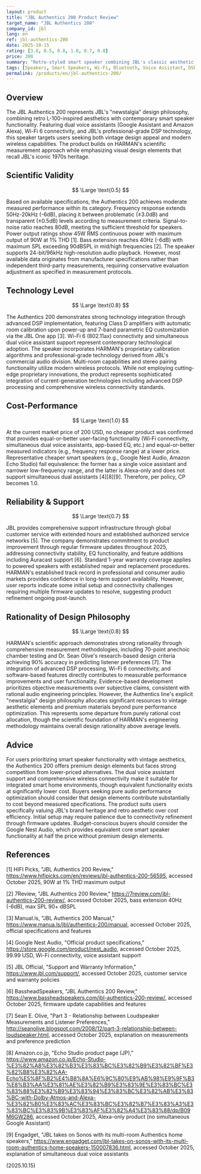```yaml
---
layout: product
title: "JBL Authentics 200 Product Review"
target_name: "JBL Authentics 200"
company_id: jbl
lang: en
ref: jbl-authentics-200
date: 2025-10-15
rating: [3.8, 0.5, 0.8, 1.0, 0.7, 0.8]
price: 200
summary: "Retro-styled smart speaker combining JBL's classic aesthetic with modern DSP technology, dual voice assistants, and competitive pricing in the premium smart speaker category."
tags: [Speakers, Smart Speakers, Wi-Fi, Bluetooth, Voice Assistant, DSP, JBL]
permalink: /products/en/jbl-authentics-200/
---
```


## Overview

The JBL Authentics 200 represents JBL's "newstalgia" design philosophy, combining retro L-100-inspired aesthetics with contemporary smart speaker functionality. Featuring dual voice assistants (Google Assistant and Amazon Alexa), Wi-Fi 6 connectivity, and JBL's professional-grade DSP technology, this speaker targets users seeking both vintage design appeal and modern wireless capabilities. The product builds on HARMAN's scientific measurement approach while emphasizing visual design elements that recall JBL's iconic 1970s heritage.

## Scientific Validity

$$ \Large \text{0.5} $$

Based on available specifications, the Authentics 200 achieves moderate measured performance within its category. Frequency response extends 50Hz-20kHz (-6dB), placing it between problematic (±3.0dB) and transparent (±0.5dB) levels according to measurement criteria. Signal-to-noise ratio reaches 80dB, meeting the sufficient threshold for speakers. Power output ratings show 45W RMS continuous power with maximum output of 90W at 1% THD [1]. Bass extension reaches 40Hz (-6dB) with maximum SPL exceeding 90dBSPL in mid/high frequencies [2]. The speaker supports 24-bit/96kHz high-resolution audio playback. However, most available data originates from manufacturer specifications rather than independent third-party measurements, requiring conservative evaluation adjustment as specified in measurement protocols.

## Technology Level

$$ \Large \text{0.8} $$

The Authentics 200 demonstrates strong technology integration through advanced DSP implementation, featuring Class D amplifiers with automatic room calibration upon power-up and 7-band parametric EQ customization via the JBL One app [3]. Wi-Fi 6 (802.11ax) connectivity and simultaneous dual voice assistant support represent contemporary technological adoption. The speaker incorporates HARMAN's proprietary calibration algorithms and professional-grade technology derived from JBL's commercial audio division. Multi-room capabilities and stereo pairing functionality utilize modern wireless protocols. While not employing cutting-edge proprietary innovations, the product represents sophisticated integration of current-generation technologies including advanced DSP processing and comprehensive wireless connectivity standards.

## Cost-Performance

$$ \Large \text{1.0} $$

At the current market price of 200 USD, no cheaper product was confirmed that provides equal-or-better user-facing functionality (Wi‑Fi connectivity, simultaneous dual voice assistants, app-based EQ, etc.) and equal-or-better measured indicators (e.g., frequency response range) at a lower price. Representative cheaper smart speakers (e.g., Google Nest Audio, Amazon Echo Studio) fail equivalence: the former has a single voice assistant and narrower low-frequency range, and the latter is Alexa-only and does not support simultaneous dual assistants [4][8][9]. Therefore, per policy, CP becomes 1.0.

## Reliability & Support

$$ \Large \text{0.7} $$

JBL provides comprehensive support infrastructure through global customer service with extended hours and established authorized service networks [5]. The company demonstrates commitment to product improvement through regular firmware updates throughout 2025, addressing connectivity stability, EQ functionality, and feature additions including Auracast support [6]. Standard 1-year warranty coverage applies to powered speakers with established repair and replacement procedures. HARMAN's established track record in professional and consumer audio markets provides confidence in long-term support availability. However, user reports indicate some initial setup and connectivity challenges requiring multiple firmware updates to resolve, suggesting product refinement ongoing post-launch.

## Rationality of Design Philosophy

$$ \Large \text{0.8} $$

HARMAN's scientific approach demonstrates strong rationality through comprehensive measurement methodologies, including 70-point anechoic chamber testing and Dr. Sean Olive's research-based design criteria achieving 90% accuracy in predicting listener preferences [7]. The integration of advanced DSP processing, Wi-Fi 6 connectivity, and software-based features directly contributes to measurable performance improvements and user functionality. Evidence-based development prioritizes objective measurements over subjective claims, consistent with rational audio engineering principles. However, the Authentics line's explicit "newstalgia" design philosophy allocates significant resources to vintage aesthetic elements and premium materials beyond pure performance optimization. This represents some departure from purely rational cost allocation, though the scientific foundation of HARMAN's engineering methodology maintains overall design rationality above average levels.

## Advice

For users prioritizing smart speaker functionality with vintage aesthetics, the Authentics 200 offers premium design elements but faces strong competition from lower-priced alternatives. The dual voice assistant support and comprehensive wireless connectivity make it suitable for integrated smart home environments, though equivalent functionality exists at significantly lower cost. Buyers seeking pure audio performance optimization should consider that design elements contribute substantially to cost beyond measured specifications. The product suits users specifically valuing JBL's brand heritage and retro aesthetic over cost efficiency. Initial setup may require patience due to connectivity refinement through firmware updates. Budget-conscious buyers should consider the Google Nest Audio, which provides equivalent core smart speaker functionality at half the price without premium design elements.

## References

[1] HIFI Picks, "JBL Authentics 200 Review," https://www.hifipicks.com/en/reviews/jbl-authentics-200-56595, accessed October 2025, 90W at 1% THD maximum output

[2] 7Review, "JBL Authentics 200 Review," https://7review.com/jbl-authentics-200-review/, accessed October 2025, bass extension 40Hz (-6dB), max SPL 90+ dBSPL

[3] Manual.ls, "JBL Authentics 200 Manual," https://www.manua.ls/jbl/authentics-200/manual, accessed October 2025, official specifications and features

[4] Google Nest Audio, "Official product specifications," https://store.google.com/product/nest_audio, accessed October 2025, 99.99 USD, Wi-Fi connectivity, voice assistant support

[5] JBL Official, "Support and Warranty Information," https://www.jbl.com/support/, accessed October 2025, customer service and warranty policies

[6] BassheadSpeakers, "JBL Authentics 200 Review," https://www.bassheadspeakers.com/jbl-authentics-200-review/, accessed October 2025, firmware update capabilities and features

[7] Sean E. Olive, "Part 3 - Relationship between Loudspeaker Measurements and Listener Preferences," http://seanolive.blogspot.com/2008/12/part-3-relationship-between-loudspeaker.html, accessed October 2025, explanation on measurements and preference prediction

[8] Amazon.co.jp, "Echo Studio product page (JP)," https://www.amazon.co.jp/Echo-Studio-%E3%82%A8%E3%82%B3%E3%83%BC%E3%82%B9%E3%82%BF%E3%82%B8%E3%82%AA-Echo%E5%8F%B2%E4%B8%8A%E6%9C%80%E9%AB%98%E9%9F%B3%E8%B3%AA%E3%81%AE%E3%82%B9%E3%83%9E%E3%83%BC%E3%83%88%E3%82%B9%E3%83%94%E3%83%BC%E3%82%AB%E3%83%BC-with-Dolby-Atmos-and-Alexa-%E3%82%B0%E3%83%AC%E3%83%BC%E3%82%B7%E3%83%A3%E3%83%BC%E3%83%9B%E3%83%AF%E3%82%A4%E3%83%88/dp/B09M6GW286, accessed October 2025, Alexa-only product (no simultaneous Google Assistant)

[9] Engadget, "JBL takes on Sonos with its multi-room Authentics home speakers," https://www.engadget.com/jbl-takes-on-sonos-with-its-multi-room-authentics-home-speakers-150007836.html, accessed October 2025, explanation of simultaneous dual voice assistants

(2025.10.15)